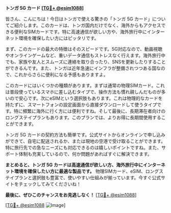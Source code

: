 **トンガ 5G カード [[TG💪+ @esim1088](https://t.me/s/esim1088)]**

皆さん、こんにちは！今日はトンガで使える驚きの「トンガ 5G カード」についてご紹介します。このカードは、トンガ国内だけでなく、海外からもアクセスできる便利なSIMカードです。特に高速通信が欲しい方や、海外旅行中にインターネット環境を確保したい方にはピッタリです。

まず、このカードの最大の特徴はそのスピードです。5G対応なので、動画視聴やオンラインゲームなど、重いデータ通信もストレスなく行えます。海外旅行中でも、家族や友人とスムーズに連絡を取り合ったり、SNSを更新したりすることができるんです。また、トンガは近年急速にインフラが整備されつつある国なので、これからさらに便利になる予感もありますよ。

このカードにはいくつかの種類があります。まずは通常の物理SIMカード。これは普段使っているスマホに差し込むタイプで、操作方法も慣れ親しんだものが多いので安心です。次にeSIMという選択肢もあります。これは物理的なカードを持たずに、スマートフォンの設定画面から直接ダウンロードして使うタイプです。特に頻繁に海外に行く方には便利ですね。そして最後に、長期滞在者向けのロングステイプランもあります。このプランでは、よりお得に長期間使用することができます。

トンガ 5G カードの契約方法も簡単です。公式サイトからオンラインで申し込みができて、自宅に配送されるか、または現地の空港で受け取ることができます。特に旅行先での急なニーズにも対応できるのは嬉しいポイントですね。また、サポート体制も充実しているので、何か問題があればすぐに解決できます。

**まとめると、トンガ 5G カードは高速通信が欲しい方、海外旅行中にインターネット環境を確保したい方に最適な製品です。** 物理SIMカード、eSIM、ロングステイプランと選択肢も豊富で、使いやすい仕組みが揃っています。今すぐ公式サイトをチェックしてみてくださいね！

**最後に、ぜひこのチャンスをお見逃しなく！** [[TG💪+ @esim1088](https://t.me/s/esim1088)] 

[[TG💪+ @esim1088](https://t.me/s/esim1088) ![Image](https://i.postimg.cc/Y0z9fWf4/image.png)]